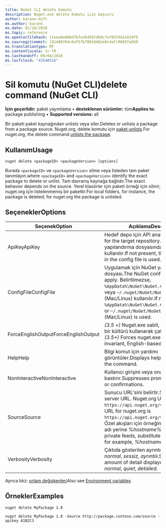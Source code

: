 ```yaml
---
title: NuGet CLI delete komutu
description: Nuget.exe delete komutu için başvuru
author: karann-msft
ms.author: karann
ms.date: 01/18/2018
ms.topic: reference
ms.openlocfilehash: 11eea6e806d7bfe364587db9c7ef8374da1819f9
ms.sourcegitcommit: 1d1406764c6af5fb7801d462e0c4afc9092fa569
ms.translationtype: MT
ms.contentlocale: tr-TR
ms.lasthandoff: 09/04/2018
ms.locfileid: "43548516"
---
```

# <a name="delete-command-nuget-cli"></a><span data-ttu-id="455ce-103">Sil komutu (NuGet CLI)</span><span class="sxs-lookup"><span data-stu-id="455ce-103">delete command (NuGet CLI)</span></span>

<span data-ttu-id="455ce-104">**İçin geçerlidir:** paket yayımlama &bullet; **desteklenen sürümler:** tüm</span><span class="sxs-lookup"><span data-stu-id="455ce-104">**Applies to:** package publishing &bullet; **Supported versions:** all</span></span>

<span data-ttu-id="455ce-105">Bir paketi paket kaynağından unlists veya siler.</span><span class="sxs-lookup"><span data-stu-id="455ce-105">Deletes or unlists a package from a package source.</span></span> <span data-ttu-id="455ce-106">Nuget.org, delete komutu için [paket unlists](../policies/deleting-packages.md).</span><span class="sxs-lookup"><span data-stu-id="455ce-106">For nuget.org, the delete command [unlists the package](../policies/deleting-packages.md).</span></span>

## <a name="usage"></a><span data-ttu-id="455ce-107">Kullanım</span><span class="sxs-lookup"><span data-stu-id="455ce-107">Usage</span></span>

```cli
nuget delete <packageID> <packageVersion> [options]
```

<span data-ttu-id="455ce-108">Burada `<packageID>` ve `<packageVersion>` silme veya listeden tam paket tanımlayın.</span><span class="sxs-lookup"><span data-stu-id="455ce-108">where `<packageID>` and `<packageVersion>` identify the exact package to delete or unlist.</span></span> <span data-ttu-id="455ce-109">Tam davranış kaynağa bağlıdır.</span><span class="sxs-lookup"><span data-stu-id="455ce-109">The exact behavior depends on the source.</span></span> <span data-ttu-id="455ce-110">Yerel klasörler için paketi örneği için silinir; nuget.org için listelenmemiş bir pakettir.</span><span class="sxs-lookup"><span data-stu-id="455ce-110">For local folders, for instance, the package is deleted; for nuget.org the package is unlisted.</span></span>

## <a name="options"></a><span data-ttu-id="455ce-111">Seçenekler</span><span class="sxs-lookup"><span data-stu-id="455ce-111">Options</span></span>

| <span data-ttu-id="455ce-112">Seçenek</span><span class="sxs-lookup"><span data-stu-id="455ce-112">Option</span></span> | <span data-ttu-id="455ce-113">Açıklama</span><span class="sxs-lookup"><span data-stu-id="455ce-113">Description</span></span> |
| --- | --- |
| <span data-ttu-id="455ce-114">ApiKey</span><span class="sxs-lookup"><span data-stu-id="455ce-114">ApiKey</span></span> | <span data-ttu-id="455ce-115">Hedef depo için API anahtarı.</span><span class="sxs-lookup"><span data-stu-id="455ce-115">The API key for the target repository.</span></span> <span data-ttu-id="455ce-116">Yoksa, yapılandırma dosyasında belirtilen kullanılır.</span><span class="sxs-lookup"><span data-stu-id="455ce-116">If not present, the one specified in the config file is used.</span></span> |
| <span data-ttu-id="455ce-117">ConfigFile</span><span class="sxs-lookup"><span data-stu-id="455ce-117">ConfigFile</span></span> | <span data-ttu-id="455ce-118">Uygulamak için NuGet yapılandırma dosyası.</span><span class="sxs-lookup"><span data-stu-id="455ce-118">The NuGet configuration file to apply.</span></span> <span data-ttu-id="455ce-119">Belirtilmezse, `%AppData%\NuGet\NuGet.Config` (Windows) veya `~/.nuget/NuGet/NuGet.Config` (Mac/Linux) kullanılır.</span><span class="sxs-lookup"><span data-stu-id="455ce-119">If not specified, `%AppData%\NuGet\NuGet.Config` (Windows) or `~/.nuget/NuGet/NuGet.Config` (Mac/Linux) is used.</span></span>|
| <span data-ttu-id="455ce-120">ForceEnglishOutput</span><span class="sxs-lookup"><span data-stu-id="455ce-120">ForceEnglishOutput</span></span> | <span data-ttu-id="455ce-121">*(3.5 +)*  Nuget.exe sabit, İngilizce tabanlı bir kültürü kullanarak çalışmaya zorlar.</span><span class="sxs-lookup"><span data-stu-id="455ce-121">*(3.5+)* Forces nuget.exe to run using an invariant, English-based culture.</span></span> |
| <span data-ttu-id="455ce-122">Help</span><span class="sxs-lookup"><span data-stu-id="455ce-122">Help</span></span> | <span data-ttu-id="455ce-123">Bilgi komut için yardımı görüntüler.</span><span class="sxs-lookup"><span data-stu-id="455ce-123">Displays help information for the command.</span></span> |
| <span data-ttu-id="455ce-124">NonInteractive</span><span class="sxs-lookup"><span data-stu-id="455ce-124">NonInteractive</span></span> | <span data-ttu-id="455ce-125">Kullanıcı girişini veya onaylar ister bastırır.</span><span class="sxs-lookup"><span data-stu-id="455ce-125">Suppresses prompts for user input or confirmations.</span></span> |
| <span data-ttu-id="455ce-126">Source</span><span class="sxs-lookup"><span data-stu-id="455ce-126">Source</span></span> | <span data-ttu-id="455ce-127">Sunucu URL'sini belirtir.</span><span class="sxs-lookup"><span data-stu-id="455ce-127">Specifies the server URL.</span></span> <span data-ttu-id="455ce-128">Nuget.org URL'si `https://api.nuget.org/v3/index.json`.</span><span class="sxs-lookup"><span data-stu-id="455ce-128">The URL for nuget.org is `https://api.nuget.org/v3/index.json`.</span></span> <span data-ttu-id="455ce-129">Özel akışları için örneğin, ana bilgisayar adı yerine *%hostname%/api/v3*.</span><span class="sxs-lookup"><span data-stu-id="455ce-129">For private feeds, substitute the host name, for example, *%hostname%/api/v3*.</span></span> |
| <span data-ttu-id="455ce-130">Verbosity</span><span class="sxs-lookup"><span data-stu-id="455ce-130">Verbosity</span></span> | <span data-ttu-id="455ce-131">Çıktıda gösterilen ayrıntı miktarını belirtir: *normal*, *sessiz*, *ayrıntılı*.</span><span class="sxs-lookup"><span data-stu-id="455ce-131">Specifies the amount of detail displayed in the output: *normal*, *quiet*, *detailed*.</span></span> |

<span data-ttu-id="455ce-132">Ayrıca bkz: [ortam değişkenleri](cli-ref-environment-variables.md)</span><span class="sxs-lookup"><span data-stu-id="455ce-132">Also see [Environment variables](cli-ref-environment-variables.md)</span></span>

## <a name="examples"></a><span data-ttu-id="455ce-133">Örnekler</span><span class="sxs-lookup"><span data-stu-id="455ce-133">Examples</span></span>

```cli
nuget delete MyPackage 1.0

nuget delete MyPackage 1.0 -Source http://package.contoso.com/source -apikey A1B2C3
```
